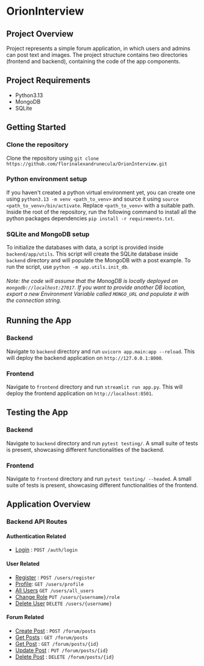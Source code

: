 # OrionInterview
## Project Overview
Project represents a simple forum application, in which users and admins can post text and images.
The project structure contains two directories (frontend and backend), containing the code of the app components. 

## Project Requirements
- Python3.13
- MongoDB
- SQLite

## Getting Started

### Clone the repository
Clone the repository using
`git clone https://github.com/florinalexandrunecula/OrionInterview.git`

### Python environment setup
If you haven't created a python virtual environment yet, you can create one using `python3.13 -m venv <path_to_venv>` and source it using `source <path_to_venv>/bin/activate`.
Replace `<path_to_venv>` with a suitable path.
Inside the root of the repository, run the following command to install all the python packages dependencies `pip install -r requirements.txt`.

### SQLite and MongoDB setup
To initialize the databases with data, a script is provided inside `backend/app/utils`. This script will create the SQLite database inside `backend` directory and will populate the MongoDB with a post example. To run the script, use `python -m app.utils.init_db`.
###### Note: the code will assume that the MonogDB is locally deployed on `mongodb://localhost:27017`. If you want to provide another DB location, export a new Environment Variable called `MONGO_URL` and populate it with the connection string.

## Running the App
### Backend
Navigate to `backend` directory and run `uvicorn app.main:app --reload`.
This will deploy the backend application on `http://127.0.0.1:8000`.

### Frontend
Navigate to `frontend` directory and run `streamlit run app.py`.
This will deploy the frontend application on `http://localhost:8501`.

## Testing the App
### Backend
Navigate to `backend` directory and run `pytest testing/`. A small suite of tests is present, showcasing different functionalities of the backend.

### Frontend
Navigate to `frontend` directory and run `pytest testing/ --headed`. A small suite of tests is present, showcasing different functionalities of the frontend.

## Application Overview
### Backend API Routes
#### Authentication Related
- [Login](api_docs/login.md) : `POST /auth/login`

#### User Related
- [Register](api_docs/register.md) : `POST /users/register`
- [Profile](api_docs/profile.md): `GET /users/profile`
- [All Users](api_docs/all_users.md) `GET /users/all_users`
- [Change Role](api_docs/change_role.md) `PUT /users/{username}/role`
- [Delete User](api_docs/delete_user.md) `DELETE /users/{username}`

#### Forum Related
- [Create Post](api_docs/create_post.md) : `POST /forum/posts`
- [Get Posts](api_docs/get_posts.md) : `GET /forum/posts`
- [Get Post](api_docs/get_post.md) : `GET /forum/posts/{id}`
- [Update Post](api_docs/update_post.md) : `PUT /forum/posts/{id}`
- [Delete Post](api_docs/delete_post.md) : `DELETE /forum/posts/{id}`